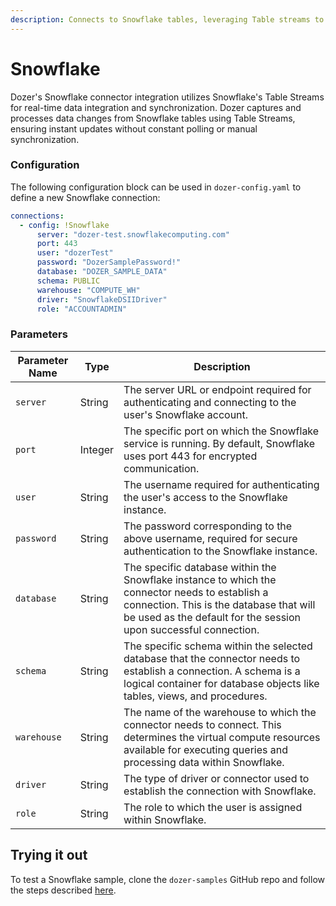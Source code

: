 ```yaml
---
description: Connects to Snowflake tables, leveraging Table streams to continue capturing chnages in near-real time.
---
```


# Snowflake

Dozer's Snowflake connector integration utilizes Snowflake's Table Streams for real-time data integration and synchronization. Dozer captures and processes data changes from Snowflake tables using Table Streams, ensuring instant updates without constant polling or manual synchronization.

### Configuration
The following configuration block can be used in `dozer-config.yaml` to define a new Snowflake connection:

```yaml
connections:
  - config: !Snowflake
      server: "dozer-test.snowflakecomputing.com"
      port: 443
      user: "dozerTest"
      password: "DozerSamplePassword!"
      database: "DOZER_SAMPLE_DATA"
      schema: PUBLIC
      warehouse: "COMPUTE_WH"
      driver: "SnowflakeDSIIDriver"
      role: "ACCOUNTADMIN"
```

### Parameters

| **Parameter Name** | **Type** | **Description** | 
|--------------------|----------|-----------------|
| `server` | String | The server URL or endpoint required for authenticating and connecting to the user's Snowflake account. |
| `port` | Integer | The specific port on which the Snowflake service is running. By default, Snowflake uses port 443 for encrypted communication. |
| `user` | String | The username required for authenticating the user's access to the Snowflake instance. |
| `password` | String | The password corresponding to the above username, required for secure authentication to the Snowflake instance. |
| `database` | String | The specific database within the Snowflake instance to which the connector needs to establish a connection. This is the database that will be used as the default for the session upon successful connection. |
| `schema` | String | The specific schema within the selected database that the connector needs to establish a connection. A schema is a logical container for database objects like tables, views, and procedures. |
| `warehouse` | String | The name of the warehouse to which the connector needs to connect. This determines the virtual compute resources available for executing queries and processing data within Snowflake. |
| `driver` | String | The type of driver or connector used to establish the connection with Snowflake. |
| `role` | String | The role to which the user is assigned within Snowflake. |


## Trying it out

To test a Snowflake sample, clone the `dozer-samples` GitHub repo and follow the steps described [here](https://github.com/getdozer/dozer-samples/tree/main/connectors/snowflake).